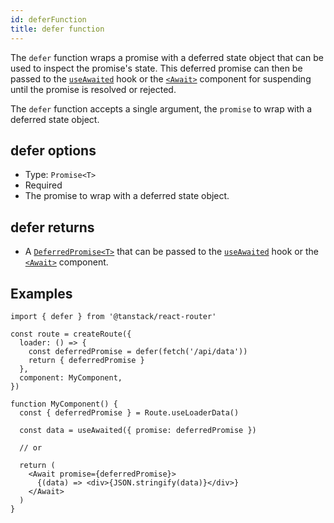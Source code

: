 ```yaml
---
id: deferFunction
title: defer function
---
```


The `defer` function wraps a promise with a deferred state object that can be used to inspect the promise's state. This deferred promise can then be passed to the [`useAwaited`](./api/router/useAwaitedHook) hook or the [`<Await>`](./api/router/awaitComponent) component for suspending until the promise is resolved or rejected.

The `defer` function accepts a single argument, the `promise` to wrap with a deferred state object.

## defer options

- Type: `Promise<T>`
- Required
- The promise to wrap with a deferred state object.

## defer returns

- A [`DeferredPromise<T>`](./api/router/DeferredPromiseType) that can be passed to the [`useAwaited`](./api/router/useAwaitedHook) hook or the [`<Await>`](./api/router/awaitComponent) component.

## Examples

```tsx
import { defer } from '@tanstack/react-router'

const route = createRoute({
  loader: () => {
    const deferredPromise = defer(fetch('/api/data'))
    return { deferredPromise }
  },
  component: MyComponent,
})

function MyComponent() {
  const { deferredPromise } = Route.useLoaderData()

  const data = useAwaited({ promise: deferredPromise })

  // or

  return (
    <Await promise={deferredPromise}>
      {(data) => <div>{JSON.stringify(data)}</div>}
    </Await>
  )
}
```
